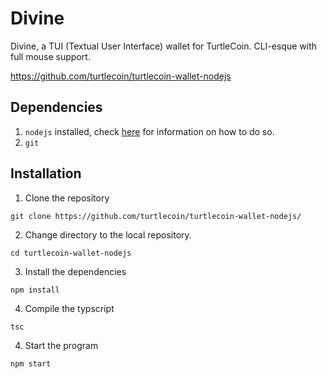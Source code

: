 # Divine

Divine, a TUI (Textual User Interface) wallet for TurtleCoin. CLI-esque with full mouse support.

https://github.com/turtlecoin/turtlecoin-wallet-nodejs

## Dependencies

1. `nodejs` installed, check [here](https://nodejs.org/en/download/package-manager/) for information on how to do so.
2. `git`

## Installation

1. Clone the repository

`git clone https://github.com/turtlecoin/turtlecoin-wallet-nodejs/`

2. Change directory to the local repository.

`cd turtlecoin-wallet-nodejs`

3. Install the dependencies

`npm install`

4. Compile the typscript

`tsc`

4. Start the program

`npm start`
